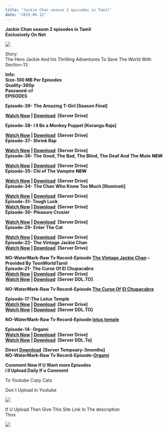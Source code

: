 ```yaml
---
title: "Jackie Chan season 2 episodes in Tamil"
date: "2019-06-12"
---
```


**Jackie Chan season 2 episodes in Tamil**  
 **Exclusively On Net**  
  

[![](https://vignette.wikia.nocookie.net/jackiechanadventures/images/8/82/Episode_48.png/revision/latest?cb=20150418124347)](https://vignette.wikia.nocookie.net/jackiechanadventures/images/8/82/Episode_48.png/revision/latest?cb=20150418124347)

  
Story:  
  The Hero Jackie And his Thrilling Adventures To Save The World With Section-13  
  
**Info:**  
**Size-100 MB Per Episodes**  
**Quality-360p**  
**Password-cf**  
**EPISODES**  
  
**Episode-39- The Amazing T-Girl \[Season Final\]**   

  

 **[Watch Now](https://clk.ink/nxHR) | [Download](https://bulletprofit.com/BvJKp9Ds)  \[Server Drive\]**  
  
**Episode-38- I ll Be a Monkey Puppet \[Korangu Raja\]**   

  

 **[Watch Now](https://clk.ink/x11q3RgX) | [Download](https://bulletprofit.com/W8ObdNx)  \[Server Drive\]**  
**Episode-37- Shrink Rap**  

  

 **[Watch Now](https://clk.ink/mxeCUg) | [Download](https://bulletprofit.com/2o5jrUB)  \[Server Drive\]**  
**Episode-36- The Good, The Bad, The Blind, The Deaf And The Mute** **~~NEW~~**  

  

  
 **[Watch Now](https://clk.ink/tnDXc1ID) | [Download](https://bulletprofit.com/dN2wrVm)  \[Server Drive\]**  
**Episode-35- Chi of The Vampire** **~~NEW~~**  

  

  
 **[Watch Now](https://clk.ink/ACfYF) | [Download](https://bulletprofit.com/oC0ckCt)  \[Server Drive\]**  
**Episode-34- The Chan Who Knew Too Much \[Illuminati\]**  

  

 **[Watch Now](https://clk.ink/ANn0LjQ) | [Download](https://bulletprofit.com/KYfDA)  \[Server Drive\]**  
**Episode-31- Tough Luck**   
 **[Watch Now](https://clk.ink/8agk) | [Download](https://bulletprofit.com/NGgqOmU)  \[Server Drive\]**  
**Episode-30- Pleasure Crusier**   
  
 **[Watch Now](https://clk.ink/ORw8zdB) | [Download](https://bulletprofit.com/NnFm)  \[Server Drive\]**  
**Episode-29- Enter The Cat**   

  

 **[Watch Now](https://clk.ink/yeGPv) | [Download](https://bulletprofit.com/swV5T)  \[Server Drive\]**  
**Episode-22- The Vintage Jackie Chan**   
 **[Watch Now](https://clk.ink/xowKzwP) | [Download](https://bulletprofit.com/GHaie)  \[Server Drive\]**  
   
**NO-WaterMark-Raw Tv Record-Episode [The Vintage Jackie Chan](https://clk.ink/kNXqXPV) – Provided By ToonWorldTamil**  
**Episode-21- The Curse Of El Chupacabra**  
 **[Watch Now](https://clk.ink/NIXhW) | [Download](https://bulletprofit.com/JkcP)  \[Server Drive\]**  
 **[Watch Now](https://clk.ink/ERSInse) | [Download](https://bulletprofit.com/4CdyCih)  \[Server DDL.TO\]**  
  
**NO-WaterMark-Raw Tv Record-Episode [The Curse Of](https://clk.ink/lVJX1)** **[El Chupacabra](https://clk.ink/lVJX1)**  
  

**Episode-17-The Lotus Temple**   
 **[Watch Now](https://clk.ink/Gt6YuTV) | [Download](https://bulletprofit.com/yuzRHQ)  \[Server Drive\]**  
 **[Watch Now](https://clk.ink/1JsF) | [Download](https://bulletprofit.com/N1SVon)  \[Server DDL.TO\]**  
   
**NO-WaterMark-Raw Tv Record-Episode [lotus temple](https://clk.ink/D1fkyiq)**  
  
**Episode-14- Orgami**  
 **[Watch Now](https://clk.ink/c5lTwZ) | [Download](https://bulletprofit.com/Cyn0V0S)  \[Server Drive\]**  
   **[Watch Now](https://clk.ink/URfQDmD) | [Download](https://bulletprofit.com/HFhfV0)  \[Server DDL.To\]**   
  
 **Direct [Download](https://megaupload.nz/P6G920t3n8/Season_2_Episode_14_Orgami_mp4)  \[Server Tempoary-3months\]**   
**NO-WaterMark-Raw Tv Record-Episode-[Orgami](https://clk.ink/S9CBJU8x)**  

**Comment Now If U Want more Episodes**  
**i ll Upload Daily If u Comment**  
  
To Youtube Copy Cats  
    
 Don\`t Upload In Youtube  
   

[![](https://i.imgur.com/0WdmoHP.png)](https://i.imgur.com/0WdmoHP.png)

  
   
 If U Upload Then Give This Site Link In The description  
 Thnx  
  
  
  
  

![](https://1.bp.blogspot.com/-2saTqoBal34/XI87r5cgK-I/AAAAAAAABQI/ZUG3UJPBHHAfLK_0yI0iOgwvvFriM7kqgCK4BGAYYCw/s1600/unnamed{8cd00c2b6371b4e82b2136421417e8ecb96b705ea6eb9720573582fbfe11734e}2B{8cd00c2b6371b4e82b2136421417e8ecb96b705ea6eb9720573582fbfe11734e}25281{8cd00c2b6371b4e82b2136421417e8ecb96b705ea6eb9720573582fbfe11734e}2529.png)
